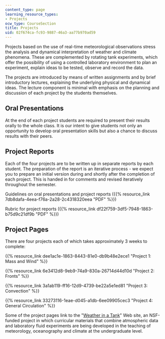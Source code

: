 ```yaml
---
content_type: page
learning_resource_types:
- Projects
ocw_type: CourseSection
title: Projects
uid: 02f674ca-fc93-9887-46a3-aa77b970ad59
---
```


Projects based on the use of real-time meteorological observations stress the analysis and dynamical interpretation of weather and climate phenomena. These are complemented by rotating tank experiments, which offer the possibility of using a controlled laboratory environment to plan an experiment, explain ideas to be tested, observe and record the data.

The projects are introduced by means of written assignments and by brief introductory lectures, explaining the underlying physical and dynamical ideas. The lecture component is minimal with emphasis on the planning and discussion of each project by the students themselves.

Oral Presentations
------------------

At the end of each project students are required to present their results orally to the whole class. It is our intent to give students not only an opportunity to develop oral presentation skills but also a chance to discuss results with their peers.

Project Reports
---------------

Each of the four projects are to be written up in separate reports by each student. The preparation of the report is an iterative process - we expect you to prepare an initial version during and shortly after the completion of each project. This is handed in for comments and revised iteratively throughout the semester.

Guidelines on oral presentations and project reports ({{% resource_link 7db8dafa-4eea-f76a-2a28-2c4318320eea "PDF" %}})

Rubric for project reports ({{% resource_link df22f759-3df5-7948-1863-b75d9c21df9b "PDF" %}})

Project Pages
-------------

There are four projects each of which takes approximately 3 weeks to complete:

{{% resource_link dee1ac1e-1863-8443-81e0-db9b48e2ece1 "Project 1: Mass and Wind" %}}

{{% resource_link 6e3412d8-9eb9-74a9-830a-26714d44d10d "Project 2: Fronts" %}}

{{% resource_link 3a1ab119-ff16-12d9-4739-be22a5e1ed81 "Project 3: Convection" %}}

{{% resource_link 33273116-1eae-d045-a1db-6ee09905cec3 "Project 4: General Circulation" %}}

Some of the project pages link to the "[Weather in a Tank](http://weathertank.mit.edu/)" Web site, an NSF-funded project in which curricular materials that combine atmospheric data and laboratory fluid experiments are being developed in the teaching of meteorology, oceanography and climate at the undergraduate level.